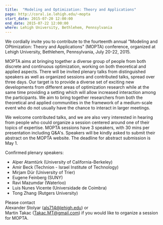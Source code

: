 ```yaml
---
title:  "Modeling and Optimization: Theory and Applications"
page: http://coral.ie.lehigh.edu/~mopta
start_date: 2015-07-20 12:00:00
end_date: 2015-07-22 12:00:00
where: Lehigh University, Bethlehem, Pennsylvania
---
```


We cordially invite you to contribute to the fourteenth annual "Modeling and
OPtimization: Theory and Applications" (MOPTA) conference, organized at Lehigh
University, Bethlehem, Pennsylvania, July 20-22, 2015.

MOPTA aims at bringing together a diverse group of people from both discrete
and continuous optimization, working on both theoretical and applied aspects.
There will be invited plenary talks from distinguished speakers as well as
organized sessions and contributed talks, spread over three days.  Our target
is to provide a diverse set of exciting new developments from different areas
of optimization research while at the same time providing a setting which will
allow increased interaction among the participants.  We aim to bring together
researchers from both the theoretical and applied communities in the framework
of a medium-scale event who do not usually have the chance to interact in
larger meetings.

We welcome contributed talks, and we are also very interested in hearing from
people who could organize a session centered around one of their topics of
expertise. MOPTA sessions have 3 speakers, with 30 mins per presentation
including Q&amp;A's. Speakers will be kindly asked to submit their abstract on
the MOPTA website. The deadline for abstract submission is May 1.

Confirmed plenary speakers:

* Alper Atamtürk (University of California-Berkeley)
* Amir Beck (Technion - Israel Institute of Technology)
* Mirjam Dür (University of Trier)
* Eugene Feinberg (SUNY)
* Ravi Mazumdar (Waterloo)
* Luis Nunes Vicente (Universidade de Coimbra) 
* Tong Zhang (Rutgers University)

Please contact  
  Alexander Stolyar (als714@lehigh.edu)
or  
  Martin Takac (Takac.MT@gmail.com)
if you would like to organize a session for MOPTA.
